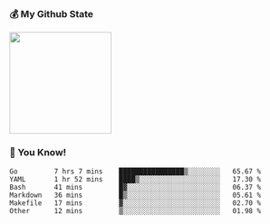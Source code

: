 ### :moneybag: My Github State

<img height="180em" src="https://github-readme-stats.vercel.app/api?username=G-Asura&show_icons=true&hide_border=true&count_private=true&include_all_commits=true" />

### :pill: You Know!
<!--START_SECTION:waka-->

```text
Go         7 hrs 7 mins    ████████████████▒░░░░░░░░   65.67 %
YAML       1 hr 52 mins    ████▒░░░░░░░░░░░░░░░░░░░░   17.30 %
Bash       41 mins         █▓░░░░░░░░░░░░░░░░░░░░░░░   06.37 %
Markdown   36 mins         █▒░░░░░░░░░░░░░░░░░░░░░░░   05.61 %
Makefile   17 mins         ▓░░░░░░░░░░░░░░░░░░░░░░░░   02.70 %
Other      12 mins         ▒░░░░░░░░░░░░░░░░░░░░░░░░   01.98 %
```

<!--END_SECTION:waka-->

<!--
**G-Asura/G-Asura** is a ✨ _special_ ✨ repository because its `README.md` (this file) appears on your GitHub profile.

Here are some ideas to get you started:

- 🔭 I’m currently working on ...
- 🌱 I’m currently learning ...
- 👯 I’m looking to collaborate on ...
- 🤔 I’m looking for help with ...
- 💬 Ask me about ...
- 📫 How to reach me: ...
- 😄 Pronouns: ...
- ⚡ Fun fact: ...
-->
